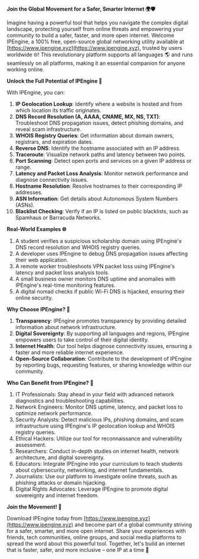 **Join the Global Movement for a Safer, Smarter Internet 🌍🛡️**

Imagine having a powerful tool that helps you navigate the complex digital landscape, protecting yourself from online threats and empowering your community to build a safer, faster, and more open internet. Welcome IPEngine, a 100% free, open-source global networking utility available at [https://www.ipengine.xyz](https://www.ipengine.xyz), trusted by users worldwide 🌐! This revolutionary platform supports all languages 🌎 and runs seamlessly on all platforms, making it an essential companion for anyone working online.

**Unlock the Full Potential of IPEngine 🔑**

With IPEngine, you can:

1. **IP Geolocation Lookup**: Identify where a website is hosted and from which location its traffic originates.
2. **DNS Record Resolution (A, AAAA, CNAME, MX, NS, TXT)**: Troubleshoot DNS propagation issues, detect phishing domains, and reveal scam infrastructure.
3. **WHOIS Registry Queries**: Get information about domain owners, registrars, and expiration dates.
4. **Reverse DNS**: Identify the hostname associated with an IP address.
5. **Traceroute**: Visualize network paths and latency between two points.
6. **Port Scanning**: Detect open ports and services on a given IP address or range.
7. **Latency and Packet Loss Analysis**: Monitor network performance and diagnose connectivity issues.
8. **Hostname Resolution**: Resolve hostnames to their corresponding IP addresses.
9. **ASN Information**: Get details about Autonomous System Numbers (ASNs).
10. **Blacklist Checking**: Verify if an IP is listed on public blacklists, such as Spamhaus or Barracuda Networks.

**Real-World Examples 🌐**

1.  A student verifies a suspicious scholarship domain using IPEngine's DNS record resolution and WHOIS registry queries.
2.  A developer uses IPEngine to debug DNS propagation issues affecting their web application.
3.  A remote worker troubleshoots VPN packet loss using IPEngine's latency and packet loss analysis tools.
4.  A small business owner monitors DNS uptime and anomalies with IPEngine's real-time monitoring features.
5.  A digital nomad checks if public Wi-Fi DNS is hijacked, ensuring their online security.

**Why Choose IPEngine? 🤔**

1. **Transparency**: IPEngine promotes transparency by providing detailed information about network infrastructure.
2. **Digital Sovereignty**: By supporting all languages and regions, IPEngine empowers users to take control of their digital identity.
3. **Internet Health**: Our tool helps diagnose connectivity issues, ensuring a faster and more reliable internet experience.
4. **Open-Source Collaboration**: Contribute to the development of IPEngine by reporting bugs, requesting features, or sharing knowledge within our community.

**Who Can Benefit from IPEngine? 🤝**

1.  IT Professionals: Stay ahead in your field with advanced network diagnostics and troubleshooting capabilities.
2.  Network Engineers: Monitor DNS uptime, latency, and packet loss to optimize network performance.
3.  Security Analysts: Detect malicious IPs, phishing domains, and scam infrastructure using IPEngine's IP geolocation lookup and WHOIS registry queries.
4.  Ethical Hackers: Utilize our tool for reconnaissance and vulnerability assessment.
5.  Researchers: Conduct in-depth studies on internet health, network architecture, and digital sovereignty.
6.  Educators: Integrate IPEngine into your curriculum to teach students about cybersecurity, networking, and internet fundamentals.
7.  Journalists: Use our platform to investigate online threats, such as phishing attacks or domain hijacking.
8.  Digital Rights Advocates: Leverage IPEngine to promote digital sovereignty and internet freedom.

**Join the Movement! 🚀**

Download IPEngine today from [https://www.ipengine.xyz](https://www.ipengine.xyz) and become part of a global community striving for a safer, smarter, and more open internet. Share your experiences with friends, tech communities, online groups, and social media platforms to spread the word about this powerful tool. Together, let's build an internet that is faster, safer, and more inclusive – one IP at a time 🔗